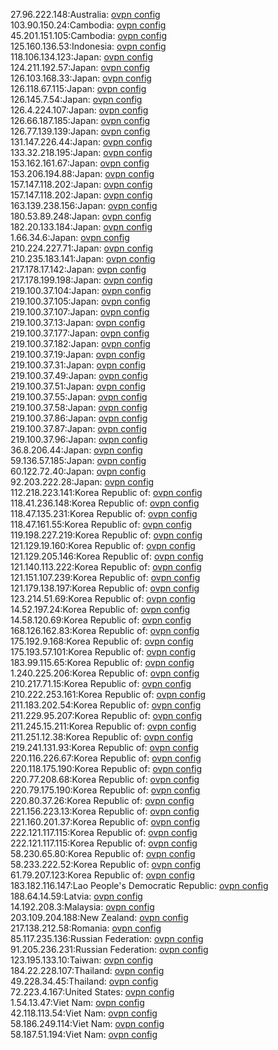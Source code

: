 27.96.222.148:Australia: [ovpn config](vpn/27_96_222_148.ovpn)  
103.90.150.24:Cambodia: [ovpn config](vpn/103_90_150_24.ovpn)  
45.201.151.105:Cambodia: [ovpn config](vpn/45_201_151_105.ovpn)  
125.160.136.53:Indonesia: [ovpn config](vpn/125_160_136_53.ovpn)  
118.106.134.123:Japan: [ovpn config](vpn/118_106_134_123.ovpn)  
124.211.192.57:Japan: [ovpn config](vpn/124_211_192_57.ovpn)  
126.103.168.33:Japan: [ovpn config](vpn/126_103_168_33.ovpn)  
126.118.67.115:Japan: [ovpn config](vpn/126_118_67_115.ovpn)  
126.145.7.54:Japan: [ovpn config](vpn/126_145_7_54.ovpn)  
126.4.224.107:Japan: [ovpn config](vpn/126_4_224_107.ovpn)  
126.66.187.185:Japan: [ovpn config](vpn/126_66_187_185.ovpn)  
126.77.139.139:Japan: [ovpn config](vpn/126_77_139_139.ovpn)  
131.147.226.44:Japan: [ovpn config](vpn/131_147_226_44.ovpn)  
133.32.218.195:Japan: [ovpn config](vpn/133_32_218_195.ovpn)  
153.162.161.67:Japan: [ovpn config](vpn/153_162_161_67.ovpn)  
153.206.194.88:Japan: [ovpn config](vpn/153_206_194_88.ovpn)  
157.147.118.202:Japan: [ovpn config](vpn/157_147_118_202.ovpn)  
157.147.118.202:Japan: [ovpn config](vpn/157_147_118_202.ovpn)  
163.139.238.156:Japan: [ovpn config](vpn/163_139_238_156.ovpn)  
180.53.89.248:Japan: [ovpn config](vpn/180_53_89_248.ovpn)  
182.20.133.184:Japan: [ovpn config](vpn/182_20_133_184.ovpn)  
1.66.34.6:Japan: [ovpn config](vpn/1_66_34_6.ovpn)  
210.224.227.71:Japan: [ovpn config](vpn/210_224_227_71.ovpn)  
210.235.183.141:Japan: [ovpn config](vpn/210_235_183_141.ovpn)  
217.178.17.142:Japan: [ovpn config](vpn/217_178_17_142.ovpn)  
217.178.199.198:Japan: [ovpn config](vpn/217_178_199_198.ovpn)  
219.100.37.104:Japan: [ovpn config](vpn/219_100_37_104.ovpn)  
219.100.37.105:Japan: [ovpn config](vpn/219_100_37_105.ovpn)  
219.100.37.107:Japan: [ovpn config](vpn/219_100_37_107.ovpn)  
219.100.37.13:Japan: [ovpn config](vpn/219_100_37_13.ovpn)  
219.100.37.177:Japan: [ovpn config](vpn/219_100_37_177.ovpn)  
219.100.37.182:Japan: [ovpn config](vpn/219_100_37_182.ovpn)  
219.100.37.19:Japan: [ovpn config](vpn/219_100_37_19.ovpn)  
219.100.37.31:Japan: [ovpn config](vpn/219_100_37_31.ovpn)  
219.100.37.49:Japan: [ovpn config](vpn/219_100_37_49.ovpn)  
219.100.37.51:Japan: [ovpn config](vpn/219_100_37_51.ovpn)  
219.100.37.55:Japan: [ovpn config](vpn/219_100_37_55.ovpn)  
219.100.37.58:Japan: [ovpn config](vpn/219_100_37_58.ovpn)  
219.100.37.86:Japan: [ovpn config](vpn/219_100_37_86.ovpn)  
219.100.37.87:Japan: [ovpn config](vpn/219_100_37_87.ovpn)  
219.100.37.96:Japan: [ovpn config](vpn/219_100_37_96.ovpn)  
36.8.206.44:Japan: [ovpn config](vpn/36_8_206_44.ovpn)  
59.136.57.185:Japan: [ovpn config](vpn/59_136_57_185.ovpn)  
60.122.72.40:Japan: [ovpn config](vpn/60_122_72_40.ovpn)  
92.203.222.28:Japan: [ovpn config](vpn/92_203_222_28.ovpn)  
112.218.223.141:Korea Republic of: [ovpn config](vpn/112_218_223_141.ovpn)  
118.41.236.148:Korea Republic of: [ovpn config](vpn/118_41_236_148.ovpn)  
118.47.135.231:Korea Republic of: [ovpn config](vpn/118_47_135_231.ovpn)  
118.47.161.55:Korea Republic of: [ovpn config](vpn/118_47_161_55.ovpn)  
119.198.227.219:Korea Republic of: [ovpn config](vpn/119_198_227_219.ovpn)  
121.129.19.160:Korea Republic of: [ovpn config](vpn/121_129_19_160.ovpn)  
121.129.205.146:Korea Republic of: [ovpn config](vpn/121_129_205_146.ovpn)  
121.140.113.222:Korea Republic of: [ovpn config](vpn/121_140_113_222.ovpn)  
121.151.107.239:Korea Republic of: [ovpn config](vpn/121_151_107_239.ovpn)  
121.179.138.197:Korea Republic of: [ovpn config](vpn/121_179_138_197.ovpn)  
123.214.51.69:Korea Republic of: [ovpn config](vpn/123_214_51_69.ovpn)  
14.52.197.24:Korea Republic of: [ovpn config](vpn/14_52_197_24.ovpn)  
14.58.120.69:Korea Republic of: [ovpn config](vpn/14_58_120_69.ovpn)  
168.126.162.83:Korea Republic of: [ovpn config](vpn/168_126_162_83.ovpn)  
175.192.9.168:Korea Republic of: [ovpn config](vpn/175_192_9_168.ovpn)  
175.193.57.101:Korea Republic of: [ovpn config](vpn/175_193_57_101.ovpn)  
183.99.115.65:Korea Republic of: [ovpn config](vpn/183_99_115_65.ovpn)  
1.240.225.206:Korea Republic of: [ovpn config](vpn/1_240_225_206.ovpn)  
210.217.71.15:Korea Republic of: [ovpn config](vpn/210_217_71_15.ovpn)  
210.222.253.161:Korea Republic of: [ovpn config](vpn/210_222_253_161.ovpn)  
211.183.202.54:Korea Republic of: [ovpn config](vpn/211_183_202_54.ovpn)  
211.229.95.207:Korea Republic of: [ovpn config](vpn/211_229_95_207.ovpn)  
211.245.15.211:Korea Republic of: [ovpn config](vpn/211_245_15_211.ovpn)  
211.251.12.38:Korea Republic of: [ovpn config](vpn/211_251_12_38.ovpn)  
219.241.131.93:Korea Republic of: [ovpn config](vpn/219_241_131_93.ovpn)  
220.116.226.67:Korea Republic of: [ovpn config](vpn/220_116_226_67.ovpn)  
220.118.175.190:Korea Republic of: [ovpn config](vpn/220_118_175_190.ovpn)  
220.77.208.68:Korea Republic of: [ovpn config](vpn/220_77_208_68.ovpn)  
220.79.175.190:Korea Republic of: [ovpn config](vpn/220_79_175_190.ovpn)  
220.80.37.26:Korea Republic of: [ovpn config](vpn/220_80_37_26.ovpn)  
221.156.223.13:Korea Republic of: [ovpn config](vpn/221_156_223_13.ovpn)  
221.160.201.37:Korea Republic of: [ovpn config](vpn/221_160_201_37.ovpn)  
222.121.117.115:Korea Republic of: [ovpn config](vpn/222_121_117_115.ovpn)  
222.121.117.115:Korea Republic of: [ovpn config](vpn/222_121_117_115.ovpn)  
58.230.65.80:Korea Republic of: [ovpn config](vpn/58_230_65_80.ovpn)  
58.233.222.52:Korea Republic of: [ovpn config](vpn/58_233_222_52.ovpn)  
61.79.207.123:Korea Republic of: [ovpn config](vpn/61_79_207_123.ovpn)  
183.182.116.147:Lao People's Democratic Republic: [ovpn config](vpn/183_182_116_147.ovpn)  
188.64.14.59:Latvia: [ovpn config](vpn/188_64_14_59.ovpn)  
14.192.208.3:Malaysia: [ovpn config](vpn/14_192_208_3.ovpn)  
203.109.204.188:New Zealand: [ovpn config](vpn/203_109_204_188.ovpn)  
217.138.212.58:Romania: [ovpn config](vpn/217_138_212_58.ovpn)  
85.117.235.136:Russian Federation: [ovpn config](vpn/85_117_235_136.ovpn)  
91.205.236.231:Russian Federation: [ovpn config](vpn/91_205_236_231.ovpn)  
123.195.133.10:Taiwan: [ovpn config](vpn/123_195_133_10.ovpn)  
184.22.228.107:Thailand: [ovpn config](vpn/184_22_228_107.ovpn)  
49.228.34.45:Thailand: [ovpn config](vpn/49_228_34_45.ovpn)  
72.223.4.167:United States: [ovpn config](vpn/72_223_4_167.ovpn)  
1.54.13.47:Viet Nam: [ovpn config](vpn/1_54_13_47.ovpn)  
42.118.113.54:Viet Nam: [ovpn config](vpn/42_118_113_54.ovpn)  
58.186.249.114:Viet Nam: [ovpn config](vpn/58_186_249_114.ovpn)  
58.187.51.194:Viet Nam: [ovpn config](vpn/58_187_51_194.ovpn)  
